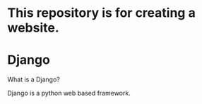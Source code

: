 # This repository is for creating a website.

# Django

What is a Django?

Django is a python web based framework.
